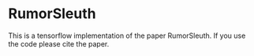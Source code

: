 # RumorSleuth
This is a tensorflow implementation of the paper RumorSleuth. If you use the code please cite the paper.